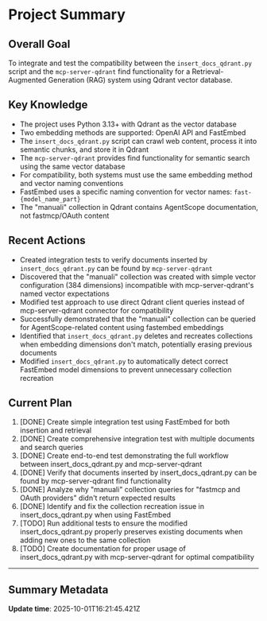 # Project Summary

## Overall Goal
To integrate and test the compatibility between the `insert_docs_qdrant.py` script and the `mcp-server-qdrant` find functionality for a Retrieval-Augmented Generation (RAG) system using Qdrant vector database.

## Key Knowledge
- The project uses Python 3.13+ with Qdrant as the vector database
- Two embedding methods are supported: OpenAI API and FastEmbed
- The `insert_docs_qdrant.py` script can crawl web content, process it into semantic chunks, and store it in Qdrant
- The `mcp-server-qdrant` provides find functionality for semantic search using the same vector database
- For compatibility, both systems must use the same embedding method and vector naming conventions
- FastEmbed uses a specific naming convention for vector names: `fast-{model_name_part}`
- The "manuali" collection in Qdrant contains AgentScope documentation, not fastmcp/OAuth content

## Recent Actions
- Created integration tests to verify documents inserted by `insert_docs_qdrant.py` can be found by `mcp-server-qdrant`
- Discovered that the "manuali" collection was created with simple vector configuration (384 dimensions) incompatible with mcp-server-qdrant's named vector expectations
- Modified test approach to use direct Qdrant client queries instead of mcp-server-qdrant connector for compatibility
- Successfully demonstrated that the "manuali" collection can be queried for AgentScope-related content using fastembed embeddings
- Identified that `insert_docs_qdrant.py` deletes and recreates collections when embedding dimensions don't match, potentially erasing previous documents
- Modified `insert_docs_qdrant.py` to automatically detect correct FastEmbed model dimensions to prevent unnecessary collection recreation

## Current Plan
1. [DONE] Create simple integration test using FastEmbed for both insertion and retrieval
2. [DONE] Create comprehensive integration test with multiple documents and search queries
3. [DONE] Create end-to-end test demonstrating the full workflow between insert_docs_qdrant.py and mcp-server-qdrant
4. [DONE] Verify that documents inserted by insert_docs_qdrant.py can be found by mcp-server-qdrant find functionality
5. [DONE] Analyze why "manuali" collection queries for "fastmcp and OAuth providers" didn't return expected results
6. [DONE] Identify and fix the collection recreation issue in insert_docs_qdrant.py when using FastEmbed
7. [TODO] Run additional tests to ensure the modified insert_docs_qdrant.py properly preserves existing documents when adding new ones to the same collection
8. [TODO] Create documentation for proper usage of insert_docs_qdrant.py with mcp-server-qdrant for optimal compatibility

---

## Summary Metadata
**Update time**: 2025-10-01T16:21:45.421Z 
